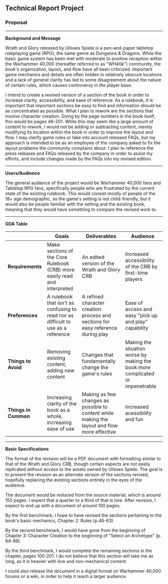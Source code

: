 ## Technical Report Project

### Proposal

***
**Background and Message**

Wrath and Glory released by Ulisses Spiele is a pen-and-paper tabletop roleplaying game (RPG), the same genre as Dungeons & Dragons.
While the basic game system has been met with moderate to positive reception within the Warhammer 40,000 (hereafter referred to as "WH40k") community, the book's organization, layout, and flow have all been criticized. 
Important game mechanics and details are often hidden in relatively obscure locations and a lack of general clarity has led to some disagreement about the nature of certain rules, which causes controversy in the player base. 

I intend to create a revised version of a section of the book in order to increase clarity, accessibility, and ease of reference. As a rulebook, it is important that important sections be easy to find and information should be as concentrated as possible. 
What I plan to rework are the sections that involve character creation. Going by the page numbers in the book itself, this would be pages 46-201. While this may seem like a large amount of content to rework, I would not be adding or subtracting content, merely modifying its location within the book in order to improve the layout and flow. I may clarify game rules or take into account released FAQs, but my approach is intended to be as an employee of the company asked to fix the layout problems the community complains about.
I plan to reference the press releases and FAQs released by the company in order to assist my efforts, and include changes made by the FAQs into my revised edition.
***
**Users/Audience**

The general audience of the project would be Warhammer 40,000 fans and Tabletop RPG fans, specifically people who are frustrated by the current state of the existing rulebook.
This would consist mostly of people of the 18+ age demographic, as the game's setting is not child-friendly, but it would also be people familiar with the setting and the existing book, meaning that they would have something to compare the revised work to.

***

**GDA Table**

|    | Goals  |  Deliverables | Audience |
|---|---|---|---|
| **Requirements**  |  Make sections of the Core Rulebook (CRB) more easily read and interpreted | An edited version of the Wrath and Glory CRB  | Increased accessibility of the CRB by first-time players  |
|  **Preferences** | A rulebook that isn't as confusing to read nor as difficult to use as a reference | A refined character creation process and sections for easy reference during play  | Ease of access and easy "pick up and play" capability  |
|  **Things to Avoid**| Removing existing content, adding new content | Changes that fundamentally change the game's rules  | Making the situation worse by making the book more complicated or impenetrable |
|  **Things in Common**| Increasing clarity of the book as a whole, increasing ease of use  |  Making as few changes as possible to content while making the layout and flow more effective | Increased acessibility and fun  |

***
**Basic Specifications**

The format of the revision will be a PDF document with formatting similar to that of the Wrath and Glory CRB, though certain aspects are not easily replicated without access to the assets owned by Ulisses Spiele.
The goal is to present the revision as an alternate version of the sections revised, hopefully replacing the existing sections entirely in the eyes of the audience.

The document would be reduced from the source material, which is around 150 pages. I expect that a quarter to a third of that is lore. After revision, I expect to end up with a document of around 100 pages.

By the first benchmark, I hope to have revised the sections pertaining to the book's basic mechanics, Chapter 2: Rules (p.46-63). 

By the second benchmark, I would have gone from the beginning of Chapter 3: Character Creation to the beginning of "Select an Archetype" (p. 64-99). 

By the third benchmark, I would complete the remaining sections in the chapter, pages 100-201. I do not believe that this section will take me as long, as it is heavier with lore and non-mechanical content. 

I could also release the document in a digital format on Warhammer 40,000 forums or a wiki, in order to help it reach a larger audience.
